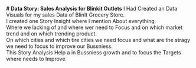 **# Data Story: Sales Analysis for Blinkit Outlets**
I Had Created an Data Visuals for my sales Data of BlinIt Grocery Store.  
I created one Story Insight where I mention About everything.  
Where we lacking of and where wer need to Focus and on which market trend and on which trending product.  
On which cities and which tire cities we need focus and what are the stragy we need to focus to improve our Bussniess.  
This Story Analysis Help a in Bussniess growth and to focus the Targets where needs to Improve.
